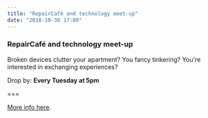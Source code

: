 ```yaml
---
title: "RepairCafé and technology meet-up"
date: "2018-10-30 17:00"
---
```


### RepairCafé and technology meet-up

Broken devices clutter your apartment?
You fancy tinkering?
You're interested in exchanging experiences?

Drop by: **Every Tuesday at 5pm**

===

[More info here](../../about/repaircafe).
